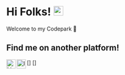 # Hi Folks! <a href="https://fachridantm.github.io" target="_blank"><img src="https://media.giphy.com/media/hvRJCLFzcasrR4ia7z/giphy.gif" width="25px"></a>
Welcome to my Codepark 🏡

## Find me on another platform!

[<a href="https://www.linkedin.com/in/fachridantm/" target="_blank"><img align="left" alt="LinkedIn" width="24px" src="https://content.linkedin.com/content/dam/me/brand/en-us/brand-home/logos/In-Blue-Logo.png.original.png"></a>]
[<a href="https://www.instagram.com/fachridantm/" target="_blank"><img align="left" alt="Instagram" width="24px" src="https://upload.wikimedia.org/wikipedia/commons/thumb/a/a5/Instagram_icon.png/600px-Instagram_icon.png"></a>]
<!--
**fachridantm/fachridantm** is a ✨ _special_ ✨ repository because its `README.md` (this file) appears on your GitHub profile.

Here are some ideas to get you started:

- 🔭 I’m currently working on ...
- 🌱 I’m currently learning ...
- 👯 I’m looking to collaborate on ...
- 🤔 I’m looking for help with ...
- 💬 Ask me about ...
- 📫 How to reach me: ...
- 😄 Pronouns: ...
- ⚡ Fun fact: ...
-->
